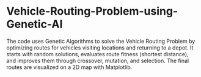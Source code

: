 # Vehicle-Routing-Problem-using-Genetic-AI
The code uses Genetic Algorithms to solve the Vehicle Routing Problem by optimizing routes for vehicles visiting locations and returning to a depot. It starts with random solutions, evaluates route fitness (shortest distance), and improves them through crossover, mutation, and selection. The final routes are visualized on a 2D map with Matplotlib.
